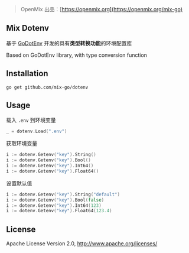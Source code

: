 > OpenMix 出品：[https://openmix.org](https://openmix.org/mix-go)

## Mix Dotenv

基于 [GoDotEnv](https://github.com/joho/godotenv) 开发的具有**类型转换功能**的环境配置库

Based on GoDotEnv library, with type conversion function

## Installation

```
go get github.com/mix-go/dotenv
```

## Usage

载入 `.env` 到环境变量

~~~go
_ = dotenv.Load(".env")
~~~

获取环境变量

~~~go
i := dotenv.Getenv("key").String()
i := dotenv.Getenv("key").Bool()
i := dotenv.Getenv("key").Int64()
i := dotenv.Getenv("key").Float64()
~~~

设置默认值

~~~go
i := dotenv.Getenv("key").String("default")
i := dotenv.Getenv("key").Bool(false)
i := dotenv.Getenv("key").Int64(123)
i := dotenv.Getenv("key").Float64(123.4)
~~~

## License

Apache License Version 2.0, http://www.apache.org/licenses/
